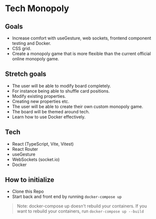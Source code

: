# Tech Monopoly

## Goals

- Increase comfort with useGesture, web sockets, frontend component testing and Docker.
- CSS grid.
- Create a monopoly game that is more flexible than the current official online monopoly game.

## Stretch goals

- The user will be able to modify board completely.
- For instance being able to shuffle card positions.
- Modify existing properties.
- Creating new properties etc.
- The user will be able to create their own custom monopoly game.
- The board will be themed around tech.
- Learn how to use Docker effectively.

## Tech

- React (TypeScript, Vite, Vitest)
- React Router
- useGesture
- WebSockets (socket.io)
- Docker

## How to initialize

- Clone this Repo
- Start back and front end by running `docker-compose up`
> Note: docker-compose up doesn't rebuild your containers.
> If you want to rebuild your containers, run `docker-compose up --build`